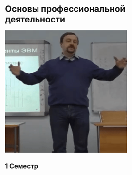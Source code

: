 # Основы профессиональной деятельности
<img alt="Let's all love Lain!" src="https://github.com/Gastozavr/itmo/blob/main/pictures/opd.gif" width="400" height="400">

## 1 Семестр
